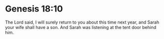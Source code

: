 # Genesis 18:10

The Lord said, I will surely return to you about this time next year, and Sarah your wife shall have a son. And Sarah was listening at the tent door behind him.
